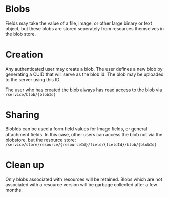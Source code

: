 
# Blobs

Fields may take the value of a file, image, or other large binary or text object, but these blobs
are stored seperately from resources themselves in the blob store. 

# Creation

Any authenticated user may create a blob. The user defines a new blob by generating a CUID that will serve as 
the blob id. The blob may be uploaded to the server using this ID.

The user who has created the blob always has read access to the blob via `/service/blob/{blobId}`

# Sharing 

BlobIds can be used a form field values for Image fields, or general attachment fields. In this case, other users
can access the blob not via the blobstore, but the resource store:
 `/service/store/resource/{resourceId}/field/{fieldId}/blob/{blobId}`
 
# Clean up

Only blobs associated with resources will be retained. Blobs which are not associated with a resource version
will be garbage collected after a few months.